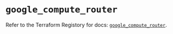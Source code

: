 # `google_compute_router`

Refer to the Terraform Registory for docs: [`google_compute_router`](https://registry.terraform.io/providers/hashicorp/google-beta/4.64.0/docs/resources/google_compute_router).
